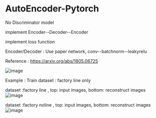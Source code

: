 # AutoEncoder-Pytorch

No Discriminator model 

implement Encoder--Decoder--Encoder

implement loss function

Encoder/Decoder : Use paper network, conv--batchnorm--leakyrelu

Reference : https://arxiv.org/abs/1805.06725

![image](https://user-images.githubusercontent.com/58428559/187032363-003a6ef7-82b6-4829-a72f-000c9e4a1d86.png)

Example :
Train dataset : factory line only

dataset :factory line , top: input images, bottom: reconstruct images
![image](https://user-images.githubusercontent.com/58428559/187033159-156e3b7d-35e9-4720-8c05-7420a7dda0eb.png)

dataset :factory noline , top: input images, bottom: reconstruct images
![image](https://user-images.githubusercontent.com/58428559/187033196-c5d015a6-b71d-4bfd-a38a-cdae8e889455.png)
